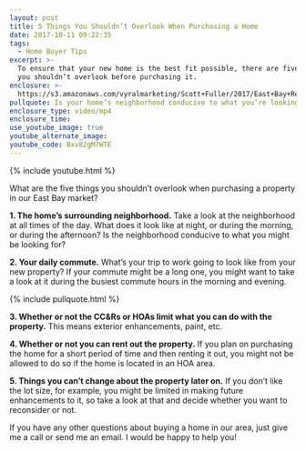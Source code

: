 ```yaml
---
layout: post
title: 5 Things You Shouldn’t Overlook When Purchasing a Home
date: 2017-10-11 09:22:35
tags:
  - Home Buyer Tips
excerpt: >-
  To ensure that your new home is the best fit possible, there are five factors
  you shouldn’t overlook before purchasing it.
enclosure: >-
  https://s3.amazonaws.com/vyralmarketing/Scott+Fuller/2017/East+Bay+Real+Estate+Agent-+5+Things+to+Not+Overlook+When+Buying.mp4
pullquote: Is your home’s neighborhood conducive to what you’re looking for?
enclosure_type: video/mp4
enclosure_time:
use_youtube_image: true
youtube_alternate_image:
youtube_code: Bxv82gM7WTE
---
```



{% include youtube.html %}

What are the five things you shouldn’t overlook when purchasing a property in our East Bay market?

**1. The home’s surrounding neighborhood.** Take a look at the neighborhood at all times of the day. What does it look like at night, or during the morning, or during the afternoon? Is the neighborhood conducive to what you might be looking for?

**2. Your daily commute.** What’s your trip to work going to look like from your new property? If your commute might be a long one, you might want to take a look at it during the busiest commute hours in the morning and evening.

{% include pullquote.html %}

**3. Whether or not the CC&Rs or HOAs limit what you can do with the property.** This means exterior enhancements, paint, etc.&nbsp;

**4. Whether or not you can rent out the property.** If you plan on purchasing the home for a short period of time and then renting it out, you might not be allowed to do so if the home is located in an HOA area.&nbsp;

**5. Things you can’t change about the property later on.** If you don’t like the lot size, for example, you might be limited in making future enhancements to it, so take a look at that and decide whether you want to reconsider or not.

If you have any other questions about buying a home in our area, just give me a call or send me an email. I would be happy to help you!